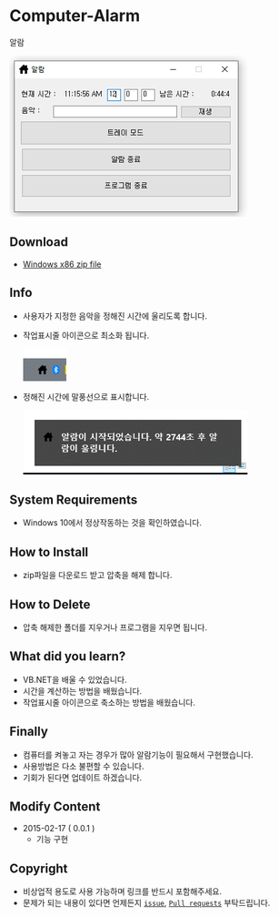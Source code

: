 # Computer-Alarm

알람

![ui](./assets/ui.PNG)

## Download

- [Windows x86 zip file](./build/alarm_x86_0.0.1.exe?raw=true)

## Info

- 사용자가 지정한 음악을 정해진 시간에 울리도록 합니다.
- 작업표시줄 아이콘으로 최소화 됩니다.
  
  ![icon](./assets/icon.PNG)

- 정해진 시간에 말풍선으로 표시합니다.
  
  ![info](./assets/info.PNG)

## System Requirements

- Windows 10에서 정상작동하는 것을 확인하였습니다.

## How to Install

- zip파일을 다운로드 받고 압축을 해제 합니다.

## How to Delete

- 압축 해제한 폴더를 지우거나 프로그램을 지우면 됩니다.

## What did you learn?

- VB.NET을 배울 수 있었습니다.
- 시간을 계산하는 방법을 배웠습니다.
- 작업표시줄 아이콘으로 축소하는 방법을 배웠습니다.
  
## Finally

- 컴퓨터를 켜놓고 자는 경우가 많아 알람기능이 필요해서 구현했습니다.
- 사용방법은 다소 불편할 수 있습니다.
- 기회가 된다면 업데이트 하겠습니다.

## Modify Content

- 2015-02-17 ( 0.0.1 )
  - 기능 구현

## Copyright

- 비상업적 용도로 사용 가능하며 링크를 반드시 포함해주세요.
- 문제가 되는 내용이 있다면 언제든지 [`issue`](https://github.com/Sotaneum/Computer-Alarm/issues/new), [`Pull requests`](https://github.com/Sotaneum/Computer-Alarm/compare) 부탁드립니다.